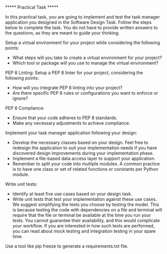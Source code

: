 ***** Practical Task *****

In this practical task, you are going to implement and test the task manager application you designed in the Software Design Task. Follow the steps below to complete the task. You do not have to provide written answers to the questions, as they are meant to guide your thinking.

Setup a virtual environment for your project while considering the following points:

- What steps will you take to create a virtual environment for your project?
- Which tool or package will you use to manage the virtual environment?

PEP 8 Linting: Setup a PEP 8 linter for your project, considering the following points:

- How will you integrate PEP 8 linting into your project?
- Are there specific PEP 8 rules or configurations you want to enforce or ignore?

PEP 8 Compliance:

- Ensure that your code adheres to PEP 8 standards.
- Make any necessary adjustments to achieve compliance.

Implement your task manager application following your design:

- Develop the necessary classes based on your design. Feel free to redesign the application to suit your implementation needs if you have discovered design improvements during your implementation phase.
- Implement a file-based data access layer to support your application.
- Remember to split your code into multiple modules. A common practice is to have one class or set of related functions or constants per Python module.

Write unit tests:

- Identify at least five use cases based on your design task.
- Write unit tests that test your implementation against these use cases. We suggest simplifying the tests you choose by testing the model. This is because testing the code with dependencies on a file and terminal will require that the file or terminal be available at the time you run your tests. You cannot guarantee their availability, and this would complicate your workflow.
If you are interested in how such tests are performed, you can read about mock testing and integration testing in your spare time.

Use a tool like pip freeze to generate a requirements.txt file.
